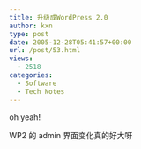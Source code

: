 ```yaml
---
title: 升级成WordPress 2.0
author: kxn
type: post
date: 2005-12-28T05:41:57+00:00
url: /post/53.html
views:
  - 2518
categories:
  - Software
  - Tech Notes
---
```


oh yeah!

WP2 的 admin 界面变化真的好大呀
